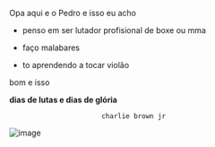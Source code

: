 Opa aqui e o Pedro e isso eu acho

- penso em ser lutador profisional de boxe ou mma 

- faço malabares 

- to aprendendo a tocar violão 

bom e isso 

**dias de lutas e dias de glória**

                           charlie brown jr

![image](https://github.com/user-attachments/assets/43252dee-0336-47a1-af96-940b0cf83cfe)

